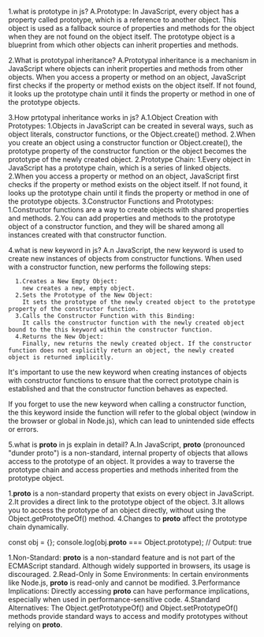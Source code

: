 1.what is prototype in js?
A.Prototype:
   In JavaScript, every object has a property called prototype, which is a reference to another object. This object is used as a fallback source of properties and methods for the object when they are not found on the object itself. The prototype object is a blueprint from which other objects can inherit properties and methods.

2.What is prototypal inheritance?
A.Prototypal inheritance is a mechanism in JavaScript where objects can inherit properties and methods from other objects. When you access a property or method on an object, JavaScript first checks if the property or method exists on the object itself. If not found, it looks up the prototype chain until it finds the property or method in one of the prototype objects.

3.How prtotypal inheritance works in js?
A.1.Object Creation with Prototypes:
      1.Objects in JavaScript can be created in several ways, such as object literals, constructor functions, or the Object.create() method.
      2.When you create an object using a constructor function or Object.create(), the prototype property of the constructor function or the object becomes the prototype of the newly created object.
   2.Prototype Chain:
      1.Every object in JavaScript has a prototype chain, which is a series of linked objects.
      2.When you access a property or method on an object, JavaScript first checks if the property or method exists on the object itself. If not found, it looks up the prototype chain until it finds the property or method in one of the prototype objects.
   3.Constructor Functions and Prototypes:
      1.Constructor functions are a way to create objects with shared properties and methods.
      2.You can add properties and methods to the prototype object of a constructor function, and they will be shared among all instances created with that constructor function.

4.what is new keyword in js?
A.n JavaScript, the new keyword is used to create new instances of objects from constructor functions. When used with a constructor function, new performs the following steps:

      1.Creates a New Empty Object:
        new creates a new, empty object.
      2.Sets the Prototype of the New Object:
        It sets the prototype of the newly created object to the prototype property of the constructor function.
      3.Calls the Constructor Function with this Binding:
        It calls the constructor function with the newly created object bound to the this keyword within the constructor function.
      4.Returns the New Object:
        Finally, new returns the newly created object. If the constructor function does not explicitly return an object, the newly created object is returned implicitly.

It's important to use the new keyword when creating instances of objects with constructor functions to ensure that the correct prototype chain is established and that the constructor function behaves as expected.

If you forget to use the new keyword when calling a constructor function, the this keyword inside the function will refer to the global object (window in the browser or global in Node.js), which can lead to unintended side effects or errors.

5.what is __proto__ in js explain in detail?
A.In JavaScript, __proto__ (pronounced "dunder proto") is a non-standard, internal property of objects that allows access to the prototype of an object. It provides a way to traverse the prototype chain and access properties and methods inherited from the prototype object.

   1.__proto__ is a non-standard property that exists on every object in JavaScript.
   2.It provides a direct link to the prototype object of the object.
   3.It allows you to access the prototype of an object directly, without using the Object.getPrototypeOf() method.
   4.Changes to __proto__ affect the prototype chain dynamically.

   const obj = {};
   console.log(obj.__proto__ === Object.prototype); // Output: true

   1.Non-Standard: __proto__ is a non-standard feature and is not part of the ECMAScript standard. Although widely supported in browsers, its usage is discouraged.
   2.Read-Only in Some Environments: In certain environments like Node.js, __proto__ is read-only and cannot be modified.
   3.Performance Implications: Directly accessing __proto__ can have performance implications, especially when used in performance-sensitive code.
   4.Standard Alternatives: The Object.getPrototypeOf() and Object.setPrototypeOf() methods provide standard ways to access and modify prototypes without relying on __proto__.
